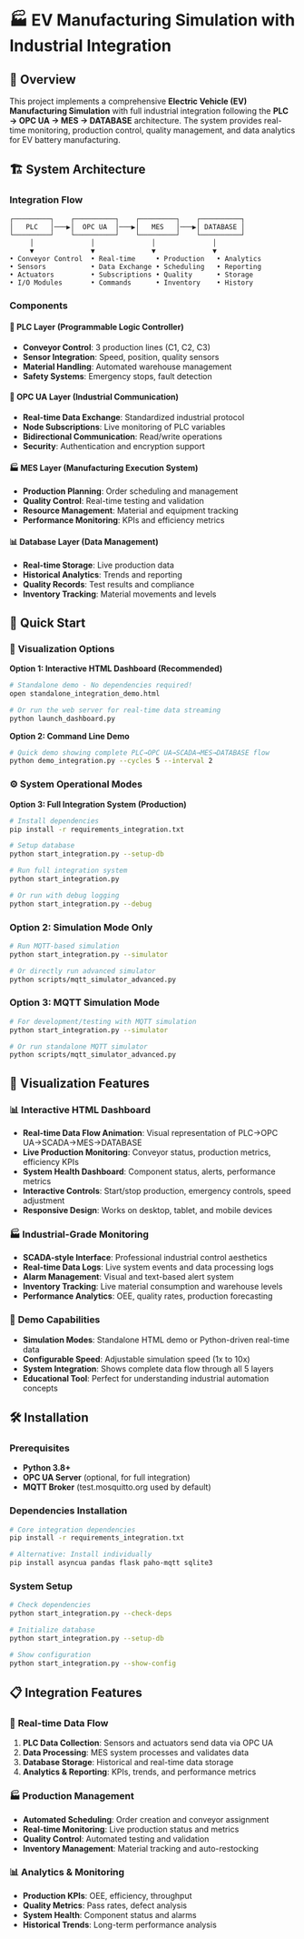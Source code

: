 # 🏭 EV Manufacturing Simulation with Industrial Integration

## 🌟 Overview

This project implements a comprehensive **Electric Vehicle (EV) Manufacturing Simulation** with full industrial integration following the **PLC → OPC UA → MES → DATABASE** architecture. The system provides real-time monitoring, production control, quality management, and data analytics for EV battery manufacturing.

## 🏗️ System Architecture

### Integration Flow
```
┌─────────┐    ┌──────────┐    ┌─────────┐    ┌──────────┐
│   PLC   │───▶│  OPC UA  │───▶│   MES   │───▶│ DATABASE │
└─────────┘    └──────────┘    └─────────┘    └──────────┘
     │              │              │              │
     ▼              ▼              ▼              ▼
• Conveyor Control  • Real-time     • Production   • Analytics
• Sensors           • Data Exchange • Scheduling   • Reporting
• Actuators         • Subscriptions • Quality      • Storage
• I/O Modules       • Commands      • Inventory    • History
```

### Components

#### 🔌 **PLC Layer** (Programmable Logic Controller)
- **Conveyor Control**: 3 production lines (C1, C2, C3)
- **Sensor Integration**: Speed, position, quality sensors
- **Material Handling**: Automated warehouse management
- **Safety Systems**: Emergency stops, fault detection

#### 📡 **OPC UA Layer** (Industrial Communication)
- **Real-time Data Exchange**: Standardized industrial protocol
- **Node Subscriptions**: Live monitoring of PLC variables
- **Bidirectional Communication**: Read/write operations
- **Security**: Authentication and encryption support

#### 🏭 **MES Layer** (Manufacturing Execution System)
- **Production Planning**: Order scheduling and management
- **Quality Control**: Real-time testing and validation
- **Resource Management**: Material and equipment tracking
- **Performance Monitoring**: KPIs and efficiency metrics

#### 📊 **Database Layer** (Data Management)
- **Real-time Storage**: Live production data
- **Historical Analytics**: Trends and reporting
- **Quality Records**: Test results and compliance
- **Inventory Tracking**: Material movements and levels

## 🚀 Quick Start

### 🎯 **Visualization Options**

**Option 1: Interactive HTML Dashboard (Recommended)**
```bash
# Standalone demo - No dependencies required!
open standalone_integration_demo.html

# Or run the web server for real-time data streaming
python launch_dashboard.py
```

**Option 2: Command Line Demo**
```bash
# Quick demo showing complete PLC→OPC UA→SCADA→MES→DATABASE flow
python demo_integration.py --cycles 5 --interval 2
```

### ⚙️ **System Operational Modes**

**Option 3: Full Integration System (Production)**
```bash
# Install dependencies
pip install -r requirements_integration.txt

# Setup database
python start_integration.py --setup-db

# Run full integration system
python start_integration.py

# Or run with debug logging
python start_integration.py --debug
```

### Option 2: Simulation Mode Only
```bash
# Run MQTT-based simulation
python start_integration.py --simulator

# Or directly run advanced simulator
python scripts/mqtt_simulator_advanced.py
```

### Option 3: MQTT Simulation Mode
```bash
# For development/testing with MQTT simulation
python start_integration.py --simulator

# Or run standalone MQTT simulator  
python scripts/mqtt_simulator_advanced.py
```

## 🎨 **Visualization Features**

### 📊 **Interactive HTML Dashboard**
- **Real-time Data Flow Animation**: Visual representation of PLC→OPC UA→SCADA→MES→DATABASE
- **Live Production Monitoring**: Conveyor status, production metrics, efficiency KPIs
- **System Health Dashboard**: Component status, alerts, performance metrics
- **Interactive Controls**: Start/stop production, emergency controls, speed adjustment
- **Responsive Design**: Works on desktop, tablet, and mobile devices

### 🏭 **Industrial-Grade Monitoring**
- **SCADA-style Interface**: Professional industrial control aesthetics
- **Real-time Data Logs**: Live system events and data processing logs
- **Alarm Management**: Visual and text-based alert system
- **Inventory Tracking**: Live material consumption and warehouse levels
- **Performance Analytics**: OEE, quality rates, production forecasting

### 🎯 **Demo Capabilities**
- **Simulation Modes**: Standalone HTML demo or Python-driven real-time data
- **Configurable Speed**: Adjustable simulation speed (1x to 10x)
- **System Integration**: Shows complete data flow through all 5 layers
- **Educational Tool**: Perfect for understanding industrial automation concepts

## 🛠️ Installation

### Prerequisites
- **Python 3.8+**
- **OPC UA Server** (optional, for full integration)
- **MQTT Broker** (test.mosquitto.org used by default)

### Dependencies Installation
```bash
# Core integration dependencies
pip install -r requirements_integration.txt

# Alternative: Install individually
pip install asyncua pandas flask paho-mqtt sqlite3
```

### System Setup
```bash
# Check dependencies
python start_integration.py --check-deps

# Initialize database
python start_integration.py --setup-db

# Show configuration
python start_integration.py --show-config
```

## 📋 Integration Features

### 🔄 **Real-time Data Flow**
1. **PLC Data Collection**: Sensors and actuators send data via OPC UA
2. **Data Processing**: MES system processes and validates data
3. **Database Storage**: Historical and real-time data storage
4. **Analytics & Reporting**: KPIs, trends, and performance metrics

### 🏭 **Production Management**
- **Automated Scheduling**: Order creation and conveyor assignment
- **Real-time Monitoring**: Live production status and metrics
- **Quality Control**: Automated testing and validation
- **Inventory Management**: Material tracking and auto-restocking

### 📊 **Analytics & Monitoring**
- **Production KPIs**: OEE, efficiency, throughput
- **Quality Metrics**: Pass rates, defect analysis
- **System Health**: Component status and alarms
- **Historical Trends**: Long-term performance analysis

